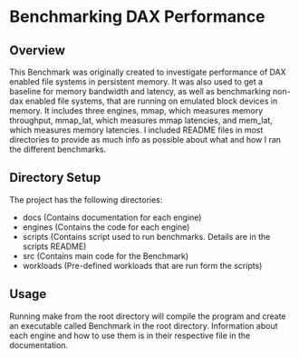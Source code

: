 # Benchmarking DAX Performance

## Overview

This Benchmark was originally created to investigate performance of DAX enabled file systems in persistent memory. It was also used to get a baseline for memory bandwidth and latency, as well as benchmarking non-dax enabled file systems, that are running on emulated block devices in memory. It includes three engines, mmap, which measures memory throughput, mmap_lat, which measures mmap latencies, and mem_lat, which measures memory latencies. I included README files in most directories to provide as much info as possible about what and how I ran the different benchmarks.

## Directory Setup

The project has the following directories:

* docs (Contains documentation for each engine)
* engines (Contains the code for each engine)
* scripts (Contains script used to run benchmarks. Details are in the scripts README)
* src (Contains main code for the Benchmark)
* workloads (Pre-defined workloads that are run form the scripts)

## Usage

Running make from the root directory will compile the program and create an executable called Benchmark in the root directory. Information about each engine and how to use them is in their respective file in the documentation.
